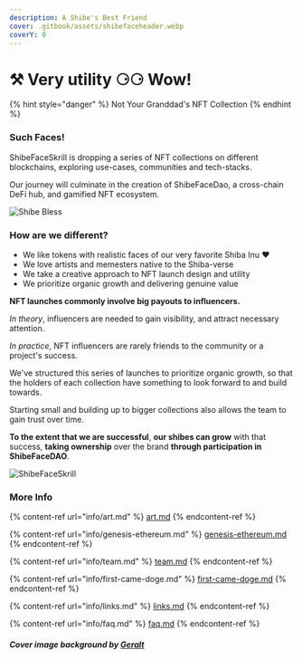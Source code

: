 ```yaml
---
description: A Shibe's Best Friend
cover: .gitbook/assets/shibefaceheader.webp
coverY: 0
---
```


# ⚒ Very utility ⚆⚆ Wow!

{% hint style="danger" %}
Not Your Granddad's NFT Collection
{% endhint %}

### Such Faces!

ShibeFaceSkrill is dropping a series of NFT collections on different blockchains, exploring use-cases, communities and tech-stacks.

Our journey will culminate in the creation of ShibeFaceDao, a cross-chain DeFi hub, and gamified NFT ecosystem.

![Shibe Bless](.gitbook/assets/image\_3.webp)

### How are we different?

* We like tokens with realistic faces of our very favorite Shiba Inu ❤️
* We love artists and memesters native to the Shiba-verse
* We take a creative approach to NFT launch design and utility
* We prioritize organic growth and delivering genuine value

**NFT launches commonly involve big payouts to influencers.**

_In theory_, influencers are needed to gain visibility, and attract necessary attention.

_In practice_, NFT influencers are rarely friends to the community or a project's success.

We've structured this series of launches to prioritize organic growth, so that the holders of each collection have something to look forward to and build towards.

Starting small and building up to bigger collections also allows the team to gain trust over time.

**To the extent that we are successful**, **our shibes can grow** with that success, **taking ownership** over the brand **through participation in ShibeFaceDAO**.

![ShibeFaceSkrill](.gitbook/assets/464-GcLaurel\_coin.webp)

### More Info

{% content-ref url="info/art.md" %}
[art.md](info/art.md)
{% endcontent-ref %}

{% content-ref url="info/genesis-ethereum.md" %}
[genesis-ethereum.md](info/genesis-ethereum.md)
{% endcontent-ref %}

{% content-ref url="info/team.md" %}
[team.md](info/team.md)
{% endcontent-ref %}

{% content-ref url="info/first-came-doge.md" %}
[first-came-doge.md](info/first-came-doge.md)
{% endcontent-ref %}

{% content-ref url="info/links.md" %}
[links.md](info/links.md)
{% endcontent-ref %}

{% content-ref url="info/faq.md" %}
[faq.md](info/faq.md)
{% endcontent-ref %}

#### _Cover image background by_ [_Geralt_](https://pixabay.com/users/geralt-9301/)
